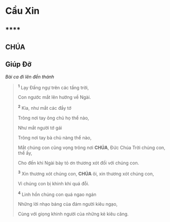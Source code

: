 # Cầu Xin

## \*\*\*\*

## CHÚA

## Giúp Đỡ

_Bài ca đi lên đền thánh_

> <sup><b>1</b></sup> Lạy Đấng ngự trên các tầng trời,
>
> Con ngước mắt lên hướng về Ngài.
>
> <sup><b>2</b></sup> Kìa, như mắt các đầy tớ
>
> Trông nơi tay ông chủ họ thể nào,
>
> Như mắt người tớ gái
>
> Trông nơi tay bà chủ nàng thể nào,
>
> Mắt chúng con cũng vọng trông nơi **CHÚA**, Đức Chúa Trời chúng con, thể ấy,
>
> Cho đến khi Ngài bày tỏ ơn thương xót đối với chúng con.
>
> <sup><b>3</b></sup> Xin thương xót chúng con, **CHÚA** ôi, xin thương xót chúng con,
>
> Vì chúng con bị khinh khi quá đỗi.
>
> <sup><b>4</b></sup> Linh hồn chúng con quá ngao ngán
>
> Những lời nhạo báng của đám người kiêu ngạo,
>
> Cùng với giọng khinh người của những kẻ kiêu căng.
